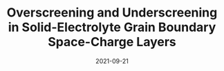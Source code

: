 ---
date: 2021-09-21
title:  Overscreening and Underscreening in Solid-Electrolyte Grain Boundary Space-Charge Layers
journal: Phys. Rev. Lett.
volume: 127
issue: 13
pages: 135502
year: 2021
authors:
    - Jacob M. Dean
    - Samuel W. Coles*
    - William R. Saunders
    - Andrew R. McCluskey
    - Matthew J. Wolf
    - Alison B. Walker
    - Benjamin J. Morgan*
paper: https://doi.org/10.1103/PhysRevLett.127.135502
esi: https://github.com/j-m-dean/data_overscreening_and_underscreening
arxiv: https://arxiv.org/abs/2104.00623
caption: Identifying liquid-state phenomena in solid electrolyte systems; using kinetic Monte Carlo and Bayesian inference.
---